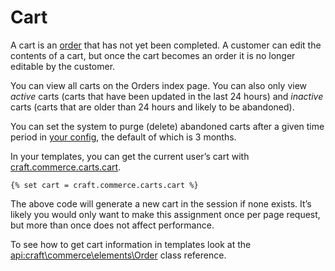 # Cart

A cart is an [order](orders.md) that has not yet been completed. A customer can edit the contents of a cart, but once the cart becomes an order it is no longer editable by the customer.

You can view all carts on the Orders index page. You can also only view _active_ carts (carts that have been updated in the last 24 hours) and _inactive_ carts (carts that are older than 24 hours and likely to be abandoned).

You can set the system to purge (delete) abandoned carts after a given time period in [your config](configuration.md), the default of which is 3 months.

In your templates, you can get the current user’s cart with [craft.commerce.carts.cart](craft-commerce-carts-cart.md).

```twig
{% set cart = craft.commerce.carts.cart %}
```

The above code will generate a new cart in the session if none exists. It’s likely you would only
want to make this assignment once per page request, but more than once does not affect performance.

To see how to get cart information in templates look at the <api:craft\commerce\elements\Order> class reference.

